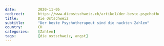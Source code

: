 ```yaml
---
date:          2020-11-05
redirect:      https://www.dieostschweiz.ch/artikel/der-beste-psychotherapeut-sind-die-nackten-zahlen-ogOBYaW
title:         Die Ostschweiz
subtitle:      "Der beste Psychotherapeut sind die nackten Zahlen"
country:       CH
categories:    [Zahlen]
tags:          [die ostschweiz, angst]
---
```

